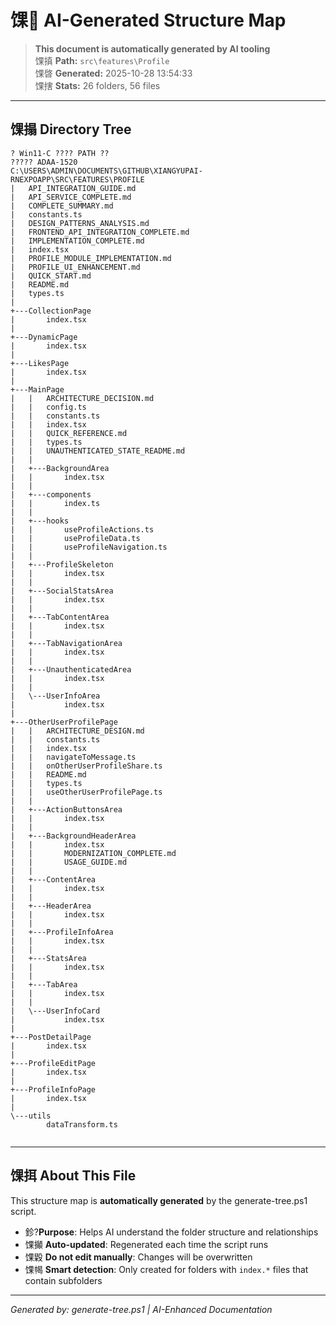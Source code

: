 ﻿# 馃 AI-Generated Structure Map

> **This document is automatically generated by AI tooling**  
> 馃搷 **Path:** `src\features\Profile`  
> 馃晵 **Generated:** 2025-10-28 13:54:33  
> 馃搳 **Stats:** 26 folders, 56 files

---

## 馃搨 Directory Tree

```
? Win11-C ???? PATH ??
????? ADAA-1520
C:\USERS\ADMIN\DOCUMENTS\GITHUB\XIANGYUPAI-RNEXPOAPP\SRC\FEATURES\PROFILE
|   API_INTEGRATION_GUIDE.md
|   API_SERVICE_COMPLETE.md
|   COMPLETE_SUMMARY.md
|   constants.ts
|   DESIGN_PATTERNS_ANALYSIS.md
|   FRONTEND_API_INTEGRATION_COMPLETE.md
|   IMPLEMENTATION_COMPLETE.md
|   index.tsx
|   PROFILE_MODULE_IMPLEMENTATION.md
|   PROFILE_UI_ENHANCEMENT.md
|   QUICK_START.md
|   README.md
|   types.ts
|   
+---CollectionPage
|       index.tsx
|       
+---DynamicPage
|       index.tsx
|       
+---LikesPage
|       index.tsx
|       
+---MainPage
|   |   ARCHITECTURE_DECISION.md
|   |   config.ts
|   |   constants.ts
|   |   index.tsx
|   |   QUICK_REFERENCE.md
|   |   types.ts
|   |   UNAUTHENTICATED_STATE_README.md
|   |   
|   +---BackgroundArea
|   |       index.tsx
|   |       
|   +---components
|   |       index.ts
|   |       
|   +---hooks
|   |       useProfileActions.ts
|   |       useProfileData.ts
|   |       useProfileNavigation.ts
|   |       
|   +---ProfileSkeleton
|   |       index.tsx
|   |       
|   +---SocialStatsArea
|   |       index.tsx
|   |       
|   +---TabContentArea
|   |       index.tsx
|   |       
|   +---TabNavigationArea
|   |       index.tsx
|   |       
|   +---UnauthenticatedArea
|   |       index.tsx
|   |       
|   \---UserInfoArea
|           index.tsx
|           
+---OtherUserProfilePage
|   |   ARCHITECTURE_DESIGN.md
|   |   constants.ts
|   |   index.tsx
|   |   navigateToMessage.ts
|   |   onOtherUserProfileShare.ts
|   |   README.md
|   |   types.ts
|   |   useOtherUserProfilePage.ts
|   |   
|   +---ActionButtonsArea
|   |       index.tsx
|   |       
|   +---BackgroundHeaderArea
|   |       index.tsx
|   |       MODERNIZATION_COMPLETE.md
|   |       USAGE_GUIDE.md
|   |       
|   +---ContentArea
|   |       index.tsx
|   |       
|   +---HeaderArea
|   |       index.tsx
|   |       
|   +---ProfileInfoArea
|   |       index.tsx
|   |       
|   +---StatsArea
|   |       index.tsx
|   |       
|   +---TabArea
|   |       index.tsx
|   |       
|   \---UserInfoCard
|           index.tsx
|           
+---PostDetailPage
|       index.tsx
|       
+---ProfileEditPage
|       index.tsx
|       
+---ProfileInfoPage
|       index.tsx
|       
\---utils
        dataTransform.ts
        

```

---

## 馃挕 About This File

This structure map is **automatically generated** by the generate-tree.ps1 script.

- 鉁?**Purpose**: Helps AI understand the folder structure and relationships
- 馃攧 **Auto-updated**: Regenerated each time the script runs
- 馃毇 **Do not edit manually**: Changes will be overwritten
- 馃幆 **Smart detection**: Only created for folders with `index.*` files that contain subfolders

---

*Generated by: generate-tree.ps1 | AI-Enhanced Documentation*
